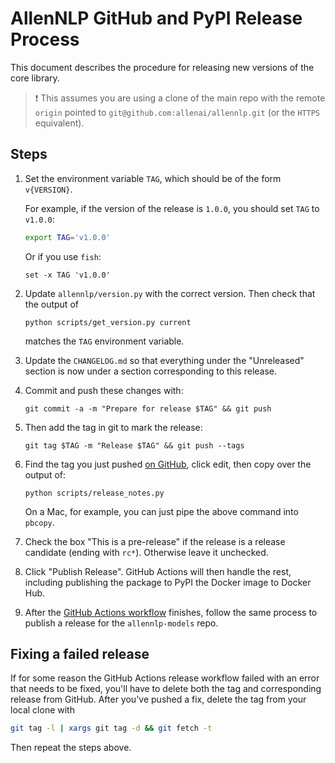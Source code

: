 # AllenNLP GitHub and PyPI Release Process

This document describes the procedure for releasing new versions of the core library.

> ❗️ This assumes you are using a clone of the main repo with the remote `origin` pointed
to `git@github.com:allenai/allennlp.git` (or the `HTTPS` equivalent).

## Steps

1. Set the environment variable `TAG`, which should be of the form `v{VERSION}`.

    For example, if the version of the release is `1.0.0`, you should set `TAG` to `v1.0.0`:

    ```bash
    export TAG='v1.0.0'
    ```

    Or if you use `fish`:

    ```fish
    set -x TAG 'v1.0.0'
    ```

2. Update `allennlp/version.py` with the correct version. Then check that the output of

    ```
    python scripts/get_version.py current
    ```

    matches the `TAG` environment variable.

3. Update the `CHANGELOG.md` so that everything under the "Unreleased" section is now under a section corresponding to this release.

4. Commit and push these changes with:

    ```
    git commit -a -m "Prepare for release $TAG" && git push
    ```
    
5. Then add the tag in git to mark the release:

    ```
    git tag $TAG -m "Release $TAG" && git push --tags
    ```

6. Find the tag you just pushed [on GitHub](https://github.com/allenai/allennlp/tags), click edit, then copy over the output of:

    ```
    python scripts/release_notes.py
    ```

    On a Mac, for example, you can just pipe the above command into `pbcopy`.

7. Check the box "This is a pre-release" if the release is a release candidate (ending with `rc*`). Otherwise leave it unchecked.

8. Click "Publish Release". GitHub Actions will then handle the rest, including publishing the package to PyPI the Docker image to Docker Hub.


9. After the [GitHub Actions workflow](https://github.com/allenai/allennlp/actions?query=workflow%3AMaster+event%3Arelease) finishes, follow the same process to publish a release for the `allennlp-models` repo.


## Fixing a failed release

If for some reason the GitHub Actions release workflow failed with an error that needs to be fixed, you'll have to delete both the tag and corresponding release from GitHub. After you've pushed a fix, delete the tag from your local clone with

```bash
git tag -l | xargs git tag -d && git fetch -t
```

Then repeat the steps above.
